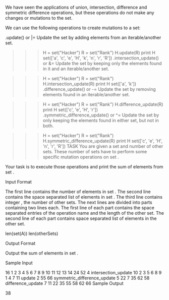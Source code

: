 We have seen the applications of union, intersection, difference and symmetric difference operations, but these operations do not make any changes or mutations to the set.

We can use the following operations to create mutations to a set:

.update() or |=
Update the set by adding elements from an iterable/another set.

>>> H = set("Hacker")
>>> R = set("Rank")
>>> H.update(R)
>>> print H
set(['a', 'c', 'e', 'H', 'k', 'n', 'r', 'R'])
.intersection_update() or &=
Update the set by keeping only the elements found in it and an iterable/another set.

>>> H = set("Hacker")
>>> R = set("Rank")
>>> H.intersection_update(R)
>>> print H
set(['a', 'k'])
.difference_update() or -=
Update the set by removing elements found in an iterable/another set.

>>> H = set("Hacker")
>>> R = set("Rank")
>>> H.difference_update(R)
>>> print H
set(['c', 'e', 'H', 'r'])
.symmetric_difference_update() or ^=
Update the set by only keeping the elements found in either set, but not in both.

>>> H = set("Hacker")
>>> R = set("Rank")
>>> H.symmetric_difference_update(R)
>>> print H
set(['c', 'e', 'H', 'n', 'r', 'R'])
TASK
You are given a set  and  number of other sets. These  number of sets have to perform some specific mutation operations on set .

Your task is to execute those operations and print the sum of elements from set .

Input Format

The first line contains the number of elements in set .
The second line contains the space separated list of elements in set .
The third line contains integer , the number of other sets.
The next  lines are divided into  parts containing two lines each.
The first line of each part contains the space separated entries of the operation name and the length of the other set.
The second line of each part contains space separated list of elements in the other set.

 len(set(A)) 
 len(otherSets) 

Output Format

Output the sum of elements in set .

Sample Input

 16
 1 2 3 4 5 6 7 8 9 10 11 12 13 14 24 52
 4
 intersection_update 10
 2 3 5 6 8 9 1 4 7 11
 update 2
 55 66
 symmetric_difference_update 5
 22 7 35 62 58
 difference_update 7
 11 22 35 55 58 62 66
Sample Output

38